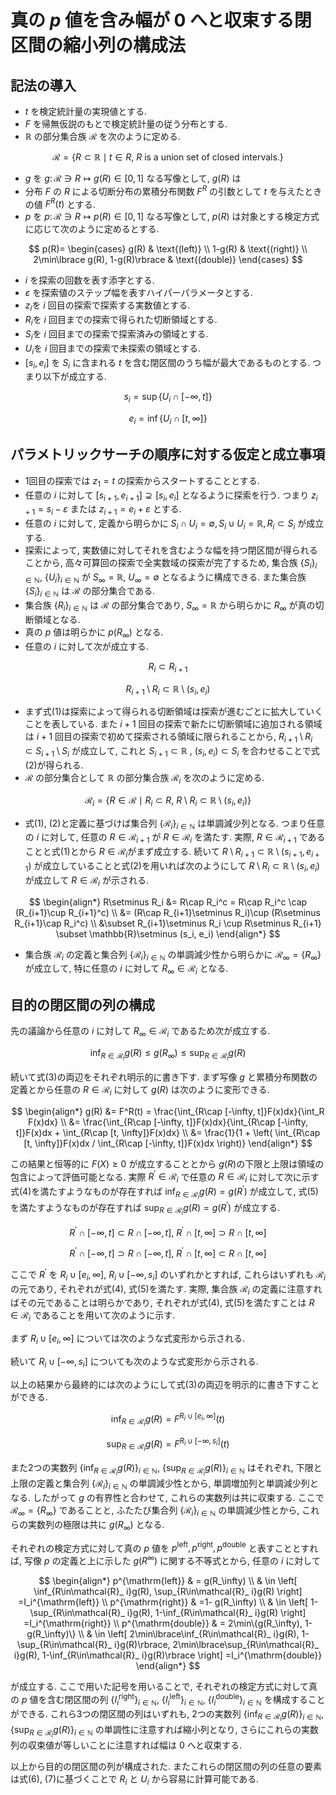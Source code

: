 # 真の $p$ 値を含み幅が $0$ へと収束する閉区間の縮小列の構成法

## 記法の導入
- $t$ を検定統計量の実現値とする.
- $F$ を帰無仮説のもとで検定統計量の従う分布とする.
- $\mathbb{R}$ の部分集合族 $\mathcal{R}$ を次のように定める.

$$
    \mathcal{R} = \lbrace R\subset \mathbb{R}\mid t\in R,\  \text{$R$ is a union set of closed intervals.}\rbrace
$$
- $g$ を $g\colon \mathcal{R}\ni R\mapsto g(R)\in[0,1]$ なる写像として, $g(R)$ は
- 分布 $F$ の $R$ による切断分布の累積分布関数 $F^R$ の引数として $t$ を与えたときの値 $F^R(t)$ とする.
- $p$ を $p\colon \mathcal{R}\ni R\mapsto p(R)\in[0,1]$ なる写像として, $p(R)$ は対象とする検定方式に応じて次のように定めるとする.

$$
    p(R)= \begin{cases}
          g(R)                    & \text{(left)}   \\
             1-g(R)                  & \text{(right)}  \\
          2\min\lbrace g(R), 1-g(R)\rbrace & \text{(double)}
       \end{cases}
$$
- $i$ を探索の回数を表す添字とする.
- $\varepsilon$ を探索値のステップ幅を表すハイパーパラメータとする.
- $z_i$を $i$ 回目の探索で探索する実数値とする.
- $R_i$を $i$ 回目までの探索で得られた切断領域とする.
- $S_i$を $i$ 回目までの探索で探索済みの領域とする.
- $U_i$を $i$ 回目までの探索で未探索の領域とする.
- $[s_i, e_i]$ を $S_i$ に含まれる $t$ を含む閉区間のうち幅が最大であるものとする. つまり以下が成立する.

$$
    s_i = \sup\lbrace U_i\cap [-\infty, t]\rbrace
$$

$$
    e_i = \inf\lbrace U_i\cap [t, \infty]\rbrace 
$$

## パラメトリックサーチの順序に対する仮定と成立事項

- 1回目の探索では $z_1=t$ の探索からスタートすることとする.
- 任意の $i$ に対して $[s_{i+1}, e_{i+1}]\supsetneq [s_i, e_i]$ となるように探索を行う. つまり $z_{i+1}=s_i-\varepsilon$ または $z_{i+1}=e_i+\varepsilon$ とする.
- 任意の $i$ に対して, 定義から明らかに $S_i\cap U_i=\emptyset, S_i\cup U_i=\mathbb{R}, R_i\subset S_i$ が成立する.
- 探索によって, 実数値に対してそれを含むような幅を持つ閉区間が得られることから, 高々可算回の探索で全実数域の探索が完了するため, 集合族 $\lbrace S_i\rbrace_{i\in\mathbb{N}}$, $\lbrace U_i\rbrace_{i\in\mathbb{N}}$ が $S_\infty =\mathbb{R}$, $U_\infty =\emptyset$ となるように構成できる. また集合族 $\lbrace S_i\rbrace_{i\in\mathbb{N}}$ は $\mathcal{R}$ の部分集合である.
- 集合族 $\lbrace R_i\rbrace_{i\in\mathbb{N}}$ は $\mathcal{R}$ の部分集合であり, $S_\infty=\mathbb{R}$ から明らかに $R_\infty$ が真の切断領域となる.
- 真の $p$ 値は明らかに $p(R_\infty)$ となる.
- 任意の $i$ に対して次が成立する.

$$
    R_i \subset R_{i+1} \tag{1}
$$

$$
    R_{i+1}\setminus R_i \subset \mathbb{R}\setminus (s_i,e_i) \tag{2}
$$ 
- まず式(1)は探索によって得られる切断領域は探索が進むごとに拡大していくことを表している. また $i+1$ 回目の探索で新たに切断領域に追加される領域は $i+1$ 回目の探索で初めて探索される領域に限られることから, $R_{i+1}\setminus R_i \subset S_{i+1}\setminus S_i$ が成立して, これと $S_{i+1}\subset \mathbb{R}$ , $(s_i, e_i)\subset S_i$ を合わせることで式(2)が得られる.
- $\mathcal{R}$ の部分集合として $\mathbb{R}$ の部分集合族 $\mathcal{R}_ i$ を次のように定める.

$$
    \mathcal{R}_ i = \lbrace R\in\mathcal{R} \mid R_i\subset R,\ R\setminus R_i\subset 
    \mathbb{R}\setminus (s_i,e_i)\rbrace
$$
- 式(1), (2)と定義に基づけば集合列 $\lbrace \mathcal{R} _ i \rbrace_{i\in\mathbb{N}}$ は単調減少列となる. つまり任意の $i$ に対して, 任意の $R\in\mathcal{R}_ {i+1}$ が $R\in\mathcal{R}_ i$ を満たす. 実際, $R\in\mathcal{R}_ {i+1}$ であることと式(1)とから $R\in \mathcal{R}_ i$がまず成立する. 続いて $R\setminus R_{i+1}\subset \mathbb{R}\setminus (s_{i+1}, e_{i+1})$ が成立していることと式(2)を用いれば次のようにして $R\setminus R_i \subset \mathbb{R}\setminus (s_i, e_i)$ が成立して $R\in\mathcal{R}_ i$ が示される.
  
$$
    \begin{align*}
    R\setminus R_i &= R\cap R_i^c = R\cap R_i^c \cap (R_{i+1}\cup R_{i+1}^c) \\
    &= (R\cap R_{i+1}\setminus R_i)\cup (R\setminus R_{i+1}\cap R_i^c) \\
    &\subset R_{i+1}\setminus R_i \cup R\setminus R_{i+1} \subset \mathbb{R}\setminus (s_i, e_i)
    \end{align*}
$$
- 集合族 $\mathcal{R}_ i$ の定義と集合列 $\lbrace \mathcal{R} _ i \rbrace_{i\in\mathbb{N}}$ の単調減少性から明らかに $\mathcal{R}_ \infty=\lbrace R_\infty \rbrace$ が成立して, 特に任意の $i$ に対して $R_\infty\in\mathcal{R}_ i$ となる.

## 目的の閉区間の列の構成

先の議論から任意の $i$ に対して $R_\infty\in\mathcal{R}_ i$ であるため次が成立する.

$$
    \inf_{R\in\mathcal{R}_ i}g(R)\leq g(R_\infty) \leq \sup_{R\in\mathcal{R}_ i}g(R) \tag{3}
$$

続いて式(3)の両辺をそれぞれ明示的に書き下す. まず写像 $g$ と累積分布関数の定義とから任意の $R\in\mathcal{R}_ i$ に対して $g(R)$ は次のように変形できる.

$$
    \begin{align*}
    g(R) &= F^R(t) = \frac{\int_{R\cap [-\infty, t]}F(x)dx}{\int_R F(x)dx} \\
    &= \frac{\int_{R\cap [-\infty, t]}F(x)dx}{\int_{R\cap [-\infty, t]}F(x)dx + \int_{R\cap [t, \infty]}F(x)dx} \\
    &= \frac{1}{1 + \left( \int_{R\cap [t, \infty]}F(x)dx / \int_{R\cap [-\infty, t]}F(x)dx \right)} 
    \end{align*}
$$

この結果と恒等的に $F(X)\geq 0$ が成立することとから $g(R)$の下限と上限は領域の包含によって評価可能となる. 実際 $R^\prime \in \mathcal{R}_ i$ で任意の $R\in \mathcal{R}_ i$ に対して次に示す式(4)を満たすようなものが存在すれば $\inf_{R\in\mathcal{R}_ i}g(R)=g(R^\prime)$ が成立して, 式(5)を満たすようなものが存在すれば $\sup_{R\in\mathcal{R}_ i}g(R)=g(R^\prime)$ が成立する.

$$
    R^\prime \cap [-\infty, t] \subset R\cap [-\infty, t],\ R^\prime \cap [t, \infty] \supset R\cap [t, \infty] \tag{4}
$$

$$
    R^\prime \cap [-\infty, t] \supset R\cap [-\infty, t],\ R^\prime \cap [t, \infty] \subset R\cap [t, \infty] \tag{5}
$$

ここで $R^\prime$ を $R_i\cup [e_i, \infty]$, $R_i\cup [-\infty, s_i]$ のいずれかとすれば, これらはいずれも $\mathcal{R}_ i$ の元であり, それぞれが式(4), 式(5)を満たす. 実際, 集合族 $\mathcal{R}_ i$ の定義に注意すればその元であることは明らかであり, それぞれが式(4), 式(5)を満たすことは $R\in\mathcal{R}_ i$ であることを用いて次のように示す.

まず $R_i\cup [e_i, \infty]$ については次のような式変形から示される.

続いて $R_i\cup [-\infty, s_i]$ についても次のような式変形から示される.

以上の結果から最終的には次のようにして式(3)の両辺を明示的に書き下すことができる.

$$
    \inf_{R\in\mathcal{R}_ i}g(R) = F^{R_i\cup [e_i,\infty]}(t) \tag{6}
$$

$$
    \sup_{R\in\mathcal{R}_ i}g(R) = F^{R_i\cup [-\infty, s_i]}(t) \tag{7}
$$

また2つの実数列 $\lbrace \inf_{R\in\mathcal{R} _ i} g(R) \rbrace _ {i\in\mathbb{N}}$, $\lbrace \sup_{R\in\mathcal{R} _ i} g(R)\rbrace _ {i\in\mathbb{N}}$ はそれぞれ, 下限と上限の定義と集合列 $\lbrace\mathcal{R}_ i\rbrace_{i\in\mathbb{N}}$ の単調減少性とから, 単調増加列と単調減少列となる. したがって $g$ の有界性と合わせて, これらの実数列は共に収束する. ここで $\mathcal{R}_ \infty=\lbrace R_\infty\rbrace$ であることと, ふたたび集合列 $\lbrace\mathcal{R}_ i\rbrace_{i\in\mathbb{N}}$ の単調減少性とから, これらの実数列の極限は共に $g(R_\infty)$ となる.

それぞれの検定方式に対して真の $p$ 値を $p^{\mathrm{left}},p^{\mathrm{right}},p^{\mathrm{double}}$ と表すこととすれば, 写像 $p$ の定義と上に示した $g(R^\infty)$ に関する不等式とから, 任意の $i$ に対して

$$
\begin{align*}
    p^{\mathrm{left}} & = g(R_\infty)                                                                                    \\
                          & \in \left[ \inf_{R\in\mathcal{R}_ i}g(R), \sup_{R\in\mathcal{R}_ i}g(R) \right] =I_i^{\mathrm{left}}        \\
      p^{\mathrm{right}}  & =1- g(R_\infty)                                                                                  \\
                          & \in \left[ 1-\sup_{R\in\mathcal{R}_ i}g(R), 1-\inf_{R\in\mathcal{R}_ i}g(R) \right] =I_i^{\mathrm{right}} \\
      p^{\mathrm{double}} & = 2\min\{g(R_\infty), 1-g(R_\infty)\}                                                          \\
                          & \in \left[ 2\min\lbrace\inf_{R\in\mathcal{R}_ i}g(R), 1-\sup_{R\in\mathcal{R}_ i}g(R)\rbrace,
            2\min\lbrace\sup_{R\in\mathcal{R}_ i}g(R), 1-\inf_{R\in\mathcal{R}_ i}g(R)\rbrace \right] =I_i^{\mathrm{double}}
\end{align*}
$$

が成立する. ここで用いた記号を用いることで, それぞれの検定方式に対して真の $p$ 値を含む閉区間の列 $\lbrace I_i^\mathrm{right}\rbrace_{i\in\mathbb{N}}$, $\lbrace I_i^\mathrm{left}\rbrace_{i\in\mathbb{N}}$, $\lbrace I_i^\mathrm{double}\rbrace_{i\in\mathbb{N}}$ を構成することができる. これら3つの閉区間の列はいずれも, 2つの実数列 $\lbrace\inf_{R\in\mathcal{R}_ i}g(R)\rbrace_{i\in\mathbb{N}}$, $\lbrace\sup_{R\in\mathcal{R}_ i}g(R)\rbrace_{i\in\mathbb{N}}$ の単調性に注意すれば縮小列となり, さらにこれらの実数列の収束値が等しいことに注意すれば幅は $0$ へと収束する.

以上から目的の閉区間の列が構成された. またこれらの閉区間の列の任意の要素は式(6), (7)に基づくことで $R_i$ と $U_i$ から容易に計算可能である.
